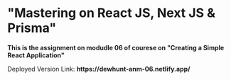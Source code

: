 <h1>"Mastering on React JS, Next JS & Prisma"</h1>

<p><b>This is the assignment on modudle 06 of courese on "Creating a Simple React Application"</b></p>
<p>Deployed Version Link: <b>https://dewhunt-anm-06.netlify.app/</b></p>

